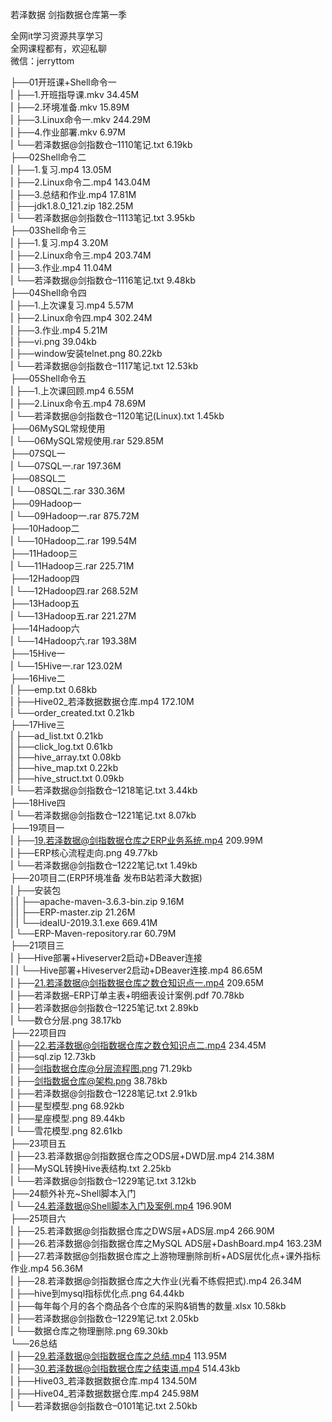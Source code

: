 若泽数据 剑指数据仓库第一季

全网it学习资源共享学习<br>全网课程都有，欢迎私聊<br>微信：jerryttom<br>

├──01开班课+Shell命令一<br> | ├──1.开班指导课.mkv 34.45M<br> | ├──2.环境准备.mkv 15.89M<br> | ├──3.Linux命令一.mkv 244.29M<br> | ├──4.作业部署.mkv 6.97M<br> | └──若泽数据@剑指数仓–1110笔记.txt 6.19kb<br> ├──02Shell命令二<br> | ├──1.复习.mp4 13.05M<br> | ├──2.Linux命令二.mp4 143.04M<br> | ├──3.总结和作业.mp4 17.81M<br> | ├──jdk1.8.0_121.zip 182.25M<br> | └──若泽数据@剑指数仓–1113笔记.txt 3.95kb<br> ├──03Shell命令三<br> | ├──1.复习.mp4 3.20M<br> | ├──2.Linux命令三.mp4 203.74M<br> | ├──3.作业.mp4 11.04M<br> | └──若泽数据@剑指数仓–1116笔记.txt 9.48kb<br> ├──04Shell命令四<br> | ├──1.上次课复习.mp4 5.57M<br> | ├──2.Linux命令四.mp4 302.24M<br> | ├──3.作业.mp4 5.21M<br> | ├──vi.png 39.04kb<br> | ├──window安装telnet.png 80.22kb<br> | └──若泽数据@剑指数仓–1117笔记.txt 12.53kb<br> ├──05Shell命令五<br> | ├──1.上次课回顾.mp4 6.55M<br> | ├──2.Linux命令五.mp4 78.69M<br> | └──若泽数据@剑指数仓–1120笔记(Linux).txt 1.45kb<br> ├──06MySQL常规使用<br> | └──06MySQL常规使用.rar 529.85M<br> ├──07SQL一<br> | └──07SQL一.rar 197.36M<br> ├──08SQL二<br> | └──08SQL二.rar 330.36M<br> ├──09Hadoop一<br> | └──09Hadoop一.rar 875.72M<br> ├──10Hadoop二<br> | └──10Hadoop二.rar 199.54M<br> ├──11Hadoop三<br> | └──11Hadoop三.rar 225.71M<br> ├──12Hadoop四<br> | └──12Hadoop四.rar 268.52M<br> ├──13Hadoop五<br> | └──13Hadoop五.rar 221.27M<br> ├──14Hadoop六<br> | └──14Hadoop六.rar 193.38M<br> ├──15Hive一<br> | └──15Hive一.rar 123.02M<br> ├──16Hive二<br> | ├──emp.txt 0.68kb<br> | ├──Hive02_若泽数据数据仓库.mp4 172.10M<br> | └──order_created.txt 0.21kb<br> ├──17Hive三<br> | ├──ad_list.txt 0.21kb<br> | ├──click_log.txt 0.61kb<br> | ├──hive_array.txt 0.08kb<br> | ├──hive_map.txt 0.22kb<br> | ├──hive_struct.txt 0.09kb<br> | └──若泽数据@剑指数仓–1218笔记.txt 3.44kb<br> ├──18Hive四<br> | └──若泽数据@剑指数仓–1221笔记.txt 8.07kb<br> ├──19项目一<br> | ├──19.若泽数据@剑指数据仓库之ERP业务系统.mp4 209.99M<br> | ├──ERP核心流程走向.png 49.77kb<br> | └──若泽数据@剑指数仓–1222笔记.txt 1.49kb<br> ├──20项目二(ERP环境准备 发布B站若泽大数据)<br> | ├──安装包<br> | | ├──apache-maven-3.6.3-bin.zip 9.16M<br> | | ├──ERP-master.zip 21.26M<br> | | └──ideaIU-2019.3.1.exe 669.41M<br> | └──ERP-Maven-repository.rar 60.79M<br> ├──21项目三<br> | ├──Hive部署+Hiveserver2启动+DBeaver连接<br> | | └──Hive部署+Hiveserver2启动+DBeaver连接.mp4 86.65M<br> | ├──21.若泽数据@剑指数据仓库之数仓知识点一.mp4 209.65M<br> | ├──若泽数据–ERP订单主表+明细表设计案例.pdf 70.78kb<br> | ├──若泽数据@剑指数仓–1225笔记.txt 2.89kb<br> | └──数仓分层.png 38.17kb<br> ├──22项目四<br> | ├──22.若泽数据@剑指数据仓库之数仓知识点二.mp4 234.45M<br> | ├──sql.zip 12.73kb<br> | ├──剑指数据仓库@分层流程图.png 71.29kb<br> | ├──剑指数据仓库@架构.png 38.78kb<br> | ├──若泽数据@剑指数仓–1228笔记.txt 2.91kb<br> | ├──星型模型.png 68.92kb<br> | ├──星座模型.png 89.44kb<br> | └──雪花模型.png 82.61kb<br> ├──23项目五<br> | ├──23.若泽数据@剑指数据仓库之ODS层+DWD层.mp4 214.38M<br> | ├──MySQL转换Hive表结构.txt 2.25kb<br> | └──若泽数据@剑指数仓–1229笔记.txt 3.12kb<br> ├──24额外补充~Shell脚本入门<br> | └──24.若泽数据@Shell脚本入门及案例.mp4 196.90M<br> ├──25项目六<br> | ├──25.若泽数据@剑指数据仓库之DWS层+ADS层.mp4 266.90M<br> | ├──26.若泽数据@剑指数据仓库之MySQL ADS层+DashBoard.mp4 163.23M<br> | ├──27.若泽数据@剑指数据仓库之上游物理删除剖析+ADS层优化点+课外指标作业.mp4 56.36M<br> | ├──28.若泽数据@剑指数据仓库之大作业(光看不练假把式).mp4 26.34M<br> | ├──hive到mysql指标优化点.png 64.44kb<br> | ├──每年每个月的各个商品各个仓库的采购&amp;销售的数量.xlsx 10.58kb<br> | ├──若泽数据@剑指数仓–1229笔记.txt 2.05kb<br> | └──数据仓库之物理删除.png 69.30kb<br> └──26总结<br> | ├──29.若泽数据@剑指数据仓库之总结.mp4 113.95M<br> | ├──30.若泽数据@剑指数据仓库之结束语.mp4 514.43kb<br> | ├──Hive03_若泽数据数据仓库.mp4 134.50M<br> | ├──Hive04_若泽数据数据仓库.mp4 245.98M<br> | └──若泽数据@剑指数仓–0101笔记.txt 2.50kb